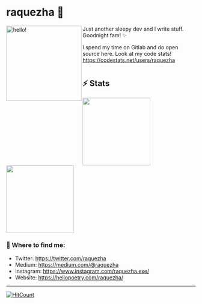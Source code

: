 <!--
**raquezha/raquezha** is a ✨ _special_ ✨ repository because its `README.md` (this file) appears on your GitHub profile. !-->

# raquezha 👋

<p><img width="200" alt="hello!" align="left" src="https://media.giphy.com/media/6DNtXFxz7RHxK/giphy.gif"><p>
Just another sleepy dev and I write stuff.<br/>Goodnight fam! ✨<br/>

I spend my time on Gitlab and do open source here.
Look at my code stats! https://codestats.net/users/raquezha

# 
#  
#  
## ⚡ Stats
<a href="https://github.com/raquezha">
  <img height="180em" src="https://github-readme-stats.vercel.app/api?username=raquezha&show_icons=true&include_all_commits=true&count_private=true" />
  <img height="180em" src="https://github-readme-stats.vercel.app/api/top-langs/?username=raquezha&layout=compact&show_icons=true" />
</a>

### 💬 Where to find me:
- Twitter: https://twitter.com/raquezha
- Medium: https://medium.com/@raquezha
- Instagram: https://www.instagram.com/raquezha.exe/
- Website: https://hellopoetry.com/raquezha/

---
[![HitCount](http://hits.dwyl.com/raquzeha/{project}.svg)](http://hits.dwyl.com/raquzeha/{project})

